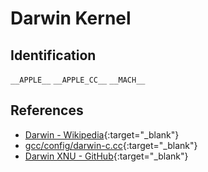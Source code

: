 # Darwin Kernel

## Identification

`__APPLE__`
`__APPLE_CC__`
`__MACH__`

## References

- [Darwin - Wikipedia](https://en.wikipedia.org/wiki/Darwin_(operating_system)){:target="_blank"}
- [gcc/config/darwin-c.cc](https://github.com/gcc-mirror/gcc/blob/bca515ff1893fe4ca1a9042364af3c43f93a397c/gcc/config/darwin-c.cc#L719){:target="_blank"}
- [Darwin XNU - GitHub](https://github.com/apple/darwin-xnu){:target="_blank"}
